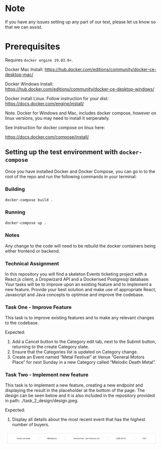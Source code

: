# Note

If you have any issues setting up any part of our test, please let us know so that we can assist.

# Prerequisites

Requires `docker engine 19.03.0+`.

Docker Mac Install: https://hub.docker.com/editions/community/docker-ce-desktop-mac/

Docker Windows Install: https://hub.docker.com/editions/community/docker-ce-desktop-windows/

Docker install Linux. Follow instruction for your dist: https://docs.docker.com/engine/install/

Note. Docker for Windows and Mac, includes docker compose, however on linux versions, you may need to install it serperately.

See Instruction for docker compose on linux here:

https://docs.docker.com/compose/install/

## Setting up the test environment with `docker-compose`

Once you have installed Docker and Docker Compose, you can go in to the root of the repo and run the following commands in your terminal:

### Building

`docker-compose build .`

### Running

`docker-compose up .`

### Notes

Any change to the code will need to be rebuild the docker containers being either frontend or backend.

### Technical Assignment

In this repository you will find a skeleton Events ticketing project with a React.js client, a Dropwizard API and a Dockerised Postgresql database. 
Your tasks will be to improve upon an existing feature and to implement a new feature.
Provide your best solution and make use of appropriate React, Javascript and Java concepts to optimise and improve the codebase.

### Task One - Improve Feature

This task is to improve existing features and to make any relevant changes to the codebase.

Expected:


1. Add a Cancel button to the Category edit tab, next to the Submit button, returning to the create Category state.
2. Ensure that the Categories list is updated on Category change.
3. Create an Event named “Metal Festival” at Venue “General Motors Place” for next Sunday in a new Category called “Melodic Death Metal”.

### Task Two - Implement new feature

This task is to implement a new feature, creating a new endpoint and displaying the result in the placeholder at the bottom of the page. 
The design can be seen below and it is also included in the repository provided in path: ./task_2_design/design.jpeg.

Expected:

1. Display all details about the most recent event that has the highest number of buyers.

![](task_2_design/design.jpeg)
